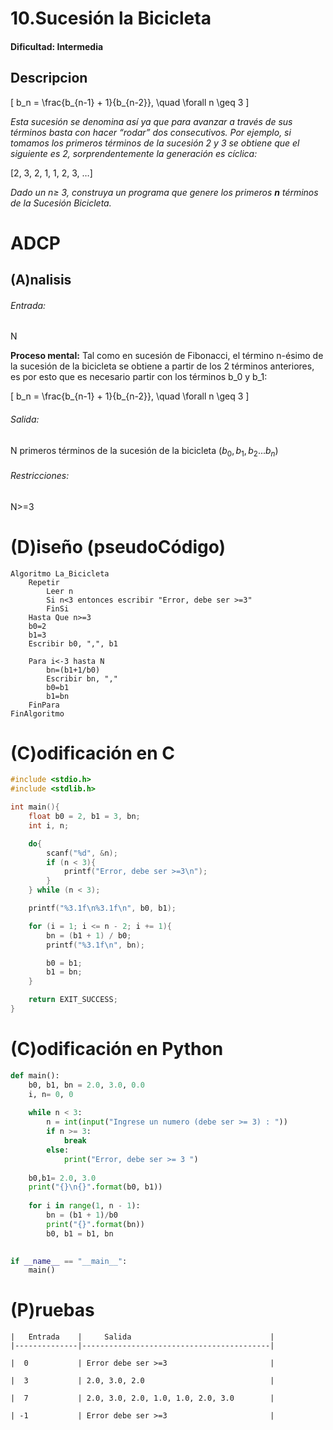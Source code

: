 # 10.Sucesión la Bicicleta

#### Dificultad: Intermedia

## Descripcion

\[ b_n = \frac{b_{n-1} + 1}{b_{n-2}}, \quad \forall n \geq 3 \]

*Esta sucesión se denomina así ya que para avanzar a través de sus términos basta con hacer “rodar” dos consecutivos. Por ejemplo, si tomamos los primeros términos de la sucesión 2 y 3 se obtiene que el siguiente es 2, sorprendentemente la generación es cíclica:*

\[2, 3, 2, 1, 1, 2, 3, …\]

*Dado un n≥ 3, construya un programa que genere los primeros **n** términos de la Sucesión Bicicleta.*

# ADCP

## (A)nalisis

###### Entrada: 
N  

**Proceso mental:** 
Tal como en sucesión de Fibonacci, el término n-ésimo de la sucesión de la bicicleta se obtiene a partir de los 2 términos anteriores, es por esto que es necesario partir con los términos b_0 y b_1:

\[ b_n = \frac{b_{n-1} + 1}{b_{n-2}}, \quad \forall n \geq 3 \]


###### Salida: 
N primeros términos de la sucesión de la bicicleta ($b_0, b_1, b_2...b_n$)

###### Restricciones: 
N>=3

# (D)iseño (pseudoCódigo)
```pseint
Algoritmo La_Bicicleta
    Repetir 
        Leer n
        Si n<3 entonces escribir "Error, debe ser >=3"
        FinSi
    Hasta Que n>=3
    b0=2
    b1=3
    Escribir b0, ",", b1

    Para i<-3 hasta N
        bn=(b1+1/b0)
        Escribir bn, ","
        b0=b1
        b1=bn
    FinPara
FinAlgoritmo
```

# (C)odificación en C
```c
#include <stdio.h>
#include <stdlib.h>

int main(){
    float b0 = 2, b1 = 3, bn;
    int i, n;

    do{
        scanf("%d", &n);
        if (n < 3){
            printf("Error, debe ser >=3\n");
        }   
    } while (n < 3);

    printf("%3.1f\n%3.1f\n", b0, b1);

    for (i = 1; i <= n - 2; i += 1){
        bn = (b1 + 1) / b0;
        printf("%3.1f\n", bn);

        b0 = b1;
        b1 = bn;
    }

    return EXIT_SUCCESS;
}
```
# (C)odificación en Python
```py
def main():
    b0, b1, bn = 2.0, 3.0, 0.0
    i, n= 0, 0
    
    while n < 3:
        n = int(input("Ingrese un numero (debe ser >= 3) : "))
        if n >= 3:
            break
        else:
            print("Error, debe ser >= 3 ")
            
    b0,b1= 2.0, 3.0
    print("{}\n{}".format(b0, b1))
    
    for i in range(1, n - 1):
        bn = (b1 + 1)/b0
        print("{}".format(bn))
        b0, b1 = b1, bn
    

if __name__ == "__main__":
    main()
```
# (P)ruebas

    |   Entrada    |     Salida                               |
    |--------------|------------------------------------------|
    
    |  0           | Error debe ser >=3                       |
    
    |  3           | 2.0, 3.0, 2.0                            |

    |  7           | 2.0, 3.0, 2.0, 1.0, 1.0, 2.0, 3.0        |
    
    | -1           | Error debe ser >=3                       |




